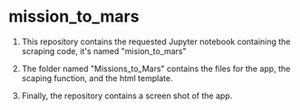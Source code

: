 # mission_to_mars

1. This repository contains the requested Jupyter notebook containing the scraping code, it's named "mision_to_mars"

2. The folder named "Missions_to_Mars" contains the files for the app, the scaping function, and the html template.

3. Finally, the repository contains a screen shot of the app.

